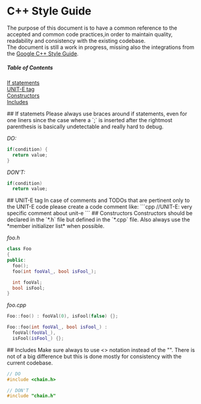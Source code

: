 # C++ Style Guide
The purpose of this document is to have a common reference to the accepted and common code practices,in order to maintain quality, readability and consistency with the existing codebase.  
The document is still a work in progress, missing also the integrations from the [Google C++ Style Guide](https://google.github.io/styleguide/cppguide.html).

##### Table of Contents
[If statements](#if_statements)  
[UNIT-E tag](#UNIT-E_tag)  
[Constructors](#Constructors)  
[Includes](#Includes)    

<a name="if_statements">
## If statemets
Please always use braces around if statements, even for one liners since the case where a `;` is inserted after the
rightmost parenthesis is basically undetectable and really hard to debug.

*DO:*
```cpp
if(condition) {
  return value;
}
```
*DON'T:*
```cpp
if(condition)
  return value;
```
<a name="UNIT-E_tag">
## UNIT-E tag
In case of comments and TODOs that are pertinent only to the UNIT-E code please create a code comment like:
```cpp
//UNIT-E: very specific comment about unit-e
```
<a name="Constructors">
## Constructors
Constructors should be declared in the `*.h` file but defined in the `*.cpp` file. Also always use the *member initializer list* when possible.

*foo.h*
```cpp
class Foo
{
public:
  foo();
  foo(int fooVal_, bool isFool_);

  int fooVal;
  bool isFool;
}
```
*foo.cpp*
```cpp
Foo::foo() : fooVal(0), isFool(false) {};

Foo::foo(int fooVal_, bool isFool_) :
  fooVal(fooVal_),
  isFool(isFool_) {};
```
<a name="Includes">
## Includes
Make sure always to use <> notation instead of the "". There is not of a big difference but this is done mostly for consistency with the current codebase.

```cpp
// DO
#include <chain.h>

// DON'T
#include "chain.h"
```
